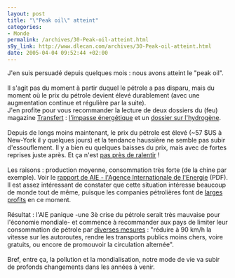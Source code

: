 ```yaml
--- 
layout: post
title: "\"Peak oil\" atteint"
categories: 
- Monde
permalink: /archives/30-Peak-oil-atteint.html
s9y_link: http://www.dlecan.com/archives/30-Peak-oil-atteint.html
date: 2005-04-04 09:52:44 +02:00
---
```

J'en suis persuadé depuis quelques mois : nous avons atteint le "peak oil".<br />
<br />
Il s'agit pas du moment à partir duquel le pétrole a pas disparu, mais du moment où le prix du pétrole devient élevé durablement (avec une augmentation continue et régulière par la suite).<br />
J'en profite pour vous recommander la lecture de deux dossiers du (feu) magazine <a href="http://www.transfert.net">Transfert</a> : <a href="http://www.transfert.net/d51">l'impasse énergétique</a> et un <a href="http://www.transfert.net/d63">dossier sur l'hydrogène</a>.<br />
<br />
Depuis de longs moins maintenant, le prix du pétrole est élevé (~57 $US à New-York il y quelques jours) et la tendance haussière ne semble pas subir d'essouflement. Il y a bien eu quelques baisses du prix, mais avec de fortes reprises  juste après. Et ça n'est <a href="http://www.agefi.ch/Quotidien_en_ligne/News/index.php?newsID=88146">pas près de ralentir</a> !<br />
<br />
Les raisons : production moyenne, consommation très forte (de la chine par exemple). Voir le <a href="http://omrpublic.iea.org/currentissues/full.pdf">rapport de AIE - l'Agence Internationale de l'Energie</a> (PDF). Il est assez intéressant de constater que cette situation intéresse beaucoup de monde tout de même, puisque les companies pétrolières font de <a href="http://np.www.lci.fr/news/economie/0,,3203240-VU5WX0lEIDUy,00.html">larges profits</a> en ce moment.<br />
<br />
Résultat : l'AIE panique -une 3è crise du pétrole serait très mauvaise pour l'économie mondiale- et commence à recommander aux pays de limiter leur consommation de pétrole par <a href="http://www.lemonde.fr/web/article/0,1-0@2-3234,36-634595@51-634665,0.html">diverses mesures</a> : "réduire à 90 km/h la vitesse sur les autoroutes, rendre les transports publics moins chers, voire gratuits, ou encore de promouvoir la circulation alternée".<br />
<br />
Bref, entre ça, la pollution et la mondialisation, notre mode de vie va subir de profonds changements dans les années à venir.
